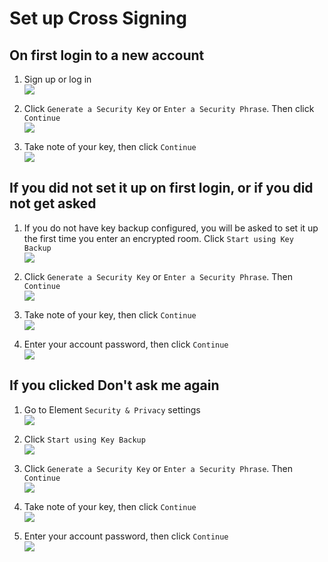 # Set up Cross Signing

## On first login to a new account

1. Sign up or log in  
![](images/Screen%20Shot%202020-07-30%20at%202.59.21%20PM.png)

1. Click `Generate a Security Key` or `Enter a Security Phrase`. Then click `Continue`  
![](images/Screen%20Shot%202020-07-30%20at%203.06.50%20PM.png)

1. Take note of your key, then click `Continue`  
![](images/Screen%20Shot%202020-07-30%20at%203.07.52%20PM.png)

## If you did not set it up on first login, or if you did not get asked

1. If you do not have key backup configured, you will be asked to set it up the first time you enter an encrypted room. Click `Start using Key Backup`  
![](images/Screen%20Shot%202020-09-17%20at%204.41.12%20PM.png)

1. Click `Generate a Security Key` or `Enter a Security Phrase`. Then `Continue`  
![](images/Screen%20Shot%202020-07-30%20at%203.06.50%20PM.png)

1. Take note of your key, then click `Continue`  
![](images/Screen%20Shot%202020-07-30%20at%203.07.52%20PM.png)

1. Enter your account password, then click `Continue`  
![](images/Screen%20Shot%202020-07-30%20at%203.09.47%20PM.png)

## If you clicked Don't ask me again

1. Go to Element `Security & Privacy` settings  
![](images/Screen%20Shot%202020-07-30%20at%203.02.07%20PM.png)

1. Click `Start using Key Backup`  
![](images/Screen%20Shot%202020-09-17%20at%204.42.12%20PM.png)

1. Click `Generate a Security Key` or `Enter a Security Phrase`. Then `Continue`  
![](images/Screen%20Shot%202020-07-30%20at%203.06.50%20PM.png)

1. Take note of your key, then click `Continue`  
![](images/Screen%20Shot%202020-07-30%20at%203.07.52%20PM.png)

1. Enter your account password, then click `Continue`  
![](images/Screen%20Shot%202020-07-30%20at%203.09.47%20PM.png)
